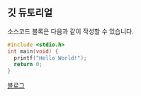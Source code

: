 ## 깃 듀토리얼

소스코드 블록은 다음과 같이 작성할 수 있습니다.

```c
#include <stdio.h>
int main(void) {
  printf("Hello World!");
  return 0;
}
```
[블로그](https://blog.naver.com/addict520/222630523090)
